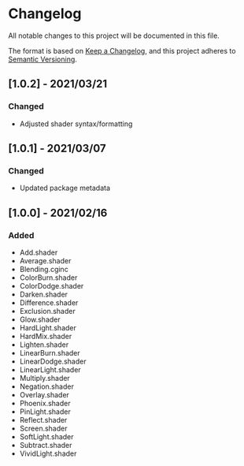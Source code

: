 # Changelog

All notable changes to this project will be documented in this file.

The format is based on [Keep a Changelog](https://keepachangelog.com/en/1.0.0/),
and this project adheres to [Semantic Versioning](https://semver.org/spec/v2.0.0.html).

## [1.0.2] - 2021/03/21

### Changed

- Adjusted shader syntax/formatting

## [1.0.1] - 2021/03/07

### Changed

- Updated package metadata

## [1.0.0] - 2021/02/16

### Added

- Add.shader
- Average.shader
- Blending.cginc
- ColorBurn.shader
- ColorDodge.shader
- Darken.shader
- Difference.shader
- Exclusion.shader
- Glow.shader
- HardLight.shader
- HardMix.shader
- Lighten.shader
- LinearBurn.shader
- LinearDodge.shader
- LinearLight.shader
- Multiply.shader
- Negation.shader
- Overlay.shader
- Phoenix.shader
- PinLight.shader
- Reflect.shader
- Screen.shader
- SoftLight.shader
- Subtract.shader
- VividLight.shader
